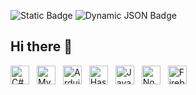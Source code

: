 ![Static Badge](https://img.shields.io/badge/Age-18-41ba96?style=flat)
![Dynamic JSON Badge](https://img.shields.io/badge/dynamic/json?url=http%3A%2F%2Fgit.griinzy.co%2Fviews&query=views&style=flat&label=Views&color=%2341ba96)

## Hi there 👋

<img width=30 style="margin-right:8px" title="C#" src="https://cdn.jsdelivr.net/gh/devicons/devicon@latest/icons/csharp/csharp-plain.svg" />
<img width=30 style="margin-right:8px" title="MySql" src="https://cdn.jsdelivr.net/gh/devicons/devicon@latest/icons/mysql/mysql-original.svg" />
<img width=30 style="margin-right:8px" title="Arduino" src="https://cdn.jsdelivr.net/gh/devicons/devicon@latest/icons/arduino/arduino-original-wordmark.svg" />      
<img width=30 style="margin-right:8px" title="Haskell" src="https://cdn.jsdelivr.net/gh/devicons/devicon@latest/icons/haskell/haskell-original.svg" />          
<img width=30 style="margin-right:8px" title="JavaScript" src="https://cdn.jsdelivr.net/gh/devicons/devicon@latest/icons/javascript/javascript-plain.svg" />
<img width=30 style="margin-right:8px" title="NodeJS" src="https://cdn.jsdelivr.net/gh/devicons/devicon@latest/icons/nodejs/nodejs-plain-wordmark.svg" />
<img width=30 style="margin-right:8px" title="Firebase" src="https://cdn.jsdelivr.net/gh/devicons/devicon@latest/icons/firebase/firebase-plain-wordmark.svg" /> 

<!--
**Griinzy/griinzy** is a ✨ _special_ ✨ repository because its `README.md` (this file) appears on your GitHub profile.

Here are some ideas to get you started:

- 🔭 I’m currently working on ...
- 🌱 I’m currently learning ...
- 👯 I’m looking to collaborate on ...
- 🤔 I’m looking for help with ...
- 💬 Ask me about ...
- 📫 How to reach me: ...
- 😄 Pronouns: ...
- ⚡ Fun fact: ...
-->
